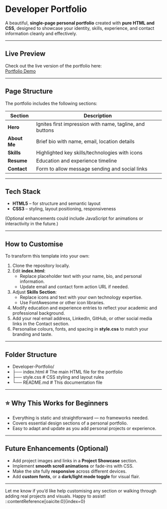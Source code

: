 # Developer Portfolio

A beautiful, **single-page personal portfolio** created with **pure HTML and CSS**, designed to showcase your identity, skills, experience, and contact information cleanly and effectively.

---

##  Live Preview

Check out the live version of the portfolio here:  
[Portfolio Demo](https://sunnybhaw.github.io/Developer-Portfolio/)

---

##  Page Structure

The portfolio includes the following sections:

| Section       | Description                                              |
|---------------|----------------------------------------------------------|
| **Hero**      | Ignites first impression with name, tagline, and buttons |
| **About Me**  | Brief bio with name, email, location details             |
| **Skills**    | Highlighted key skills/technologies with icons           |
| **Resume**    | Education and experience timeline                        |
| **Contact**   | Form to allow message sending and social links           |

---

##  Tech Stack

- **HTML5** – for structure and semantic layout  
- **CSS3** – styling, layout positioning, responsiveness  

(Optional enhancements could include JavaScript for animations or interactivity in the future.)

---

##  How to Customise

To transform this template into your own:

1. Clone the repository locally.
2. Edit **index.html**:
   - Replace placeholder text with your name, bio, and personal information.
   - Update email and contact form action URL if needed.
3. Adjust **Skills Section**:
   - Replace icons and text with your own technology expertise.
   - Use FontAwesome or other icon libraries.
4. Modify education and experience entries to reflect your academic and professional background.
5. Add your real email address, LinkedIn, GitHub, or other social media links in the Contact section.
6. Personalise colours, fonts, and spacing in **style.css** to match your branding and taste.

---

##  Folder Structure

- Developer-Portfolio/
- ├── index.html # The main HTML file for the portfolio
- ├── style.css # CSS styling and layout rules
- └── README.md # This documentation file

---

## ⭐ Why This Works for Beginners

- Everything is static and straightforward — no frameworks needed.
- Covers essential design sections of a personal portfolio.
- Easy to adapt and update as you add personal projects or experience.

---

##  Future Enhancements (Optional)

- Add project images and links in a **Project Showcase** section.
- Implement **smooth scroll animations** or fade-ins with CSS.
- Make the site fully **responsive** across different devices.
- Add **custom fonts**, or a **dark/light mode toggle** for visual flair.

---

Let me know if you’d like help customising any section or walking through adding real projects and visuals. Happy to assist!
::contentReference[oaicite:0]{index=0}
